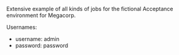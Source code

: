 Extensive example of all kinds of jobs for the fictional Acceptance environment for Megacorp.

Usernames:

* username: admin
* password: password
